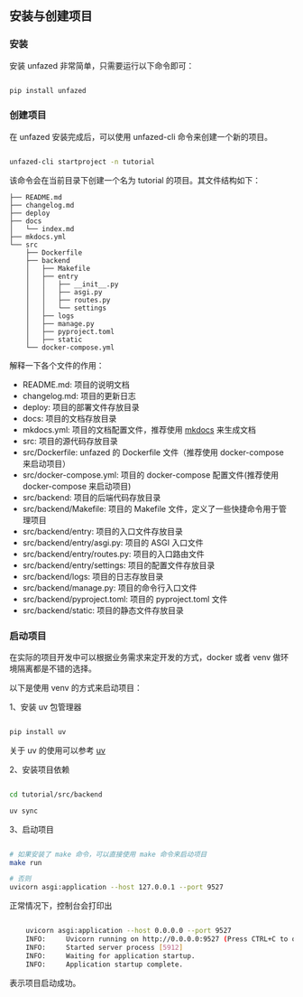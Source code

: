 ## 安装与创建项目


### 安装


安装 unfazed 非常简单，只需要运行以下命令即可：


```bash

pip install unfazed

```


### 创建项目

在 unfazed 安装完成后，可以使用 unfazed-cli 命令来创建一个新的项目。


```bash

unfazed-cli startproject -n tutorial

```


该命令会在当前目录下创建一个名为 tutorial 的项目。其文件结构如下：

```
├── README.md
├── changelog.md
├── deploy
├── docs
│   └── index.md
├── mkdocs.yml
└── src
    ├── Dockerfile
    ├── backend
    │   ├── Makefile
    │   ├── entry
    │   │   ├── __init__.py
    │   │   ├── asgi.py
    │   │   ├── routes.py
    │   │   └── settings
    │   ├── logs
    │   ├── manage.py
    │   ├── pyproject.toml
    │   ├── static
    └── docker-compose.yml
```


解释一下各个文件的作用：

- README.md: 项目的说明文档
- changelog.md: 项目的更新日志
- deploy: 项目的部署文件存放目录
- docs: 项目的文档存放目录
- mkdocs.yml: 项目的文档配置文件，推荐使用 [mkdocs](https://www.mkdocs.org/) 来生成文档
- src: 项目的源代码存放目录
- src/Dockerfile: unfazed 的 Dockerfile 文件（推荐使用 docker-compose 来启动项目）
- src/docker-compose.yml: 项目的 docker-compose 配置文件(推荐使用 docker-compose 来启动项目)
- src/backend: 项目的后端代码存放目录
- src/backend/Makefile: 项目的 Makefile 文件，定义了一些快捷命令用于管理项目
- src/backend/entry: 项目的入口文件存放目录
- src/backend/entry/asgi.py: 项目的 ASGI 入口文件
- src/backend/entry/routes.py: 项目的入口路由文件
- src/backend/entry/settings: 项目的配置文件存放目录
- src/backend/logs: 项目的日志存放目录
- src/backend/manage.py: 项目的命令行入口文件
- src/backend/pyproject.toml: 项目的 pyproject.toml 文件
- src/backend/static: 项目的静态文件存放目录


### 启动项目

在实际的项目开发中可以根据业务需求来定开发的方式，docker 或者 venv 做环境隔离都是不错的选择。

以下是使用 venv 的方式来启动项目：


1、安装 uv 包管理器

```bash

pip install uv

```

关于 uv 的使用可以参考 [uv](https://docs.astral.sh/uv/)


2、安装项目依赖

```bash

cd tutorial/src/backend

uv sync

```


3、启动项目

```bash

# 如果安装了 make 命令，可以直接使用 make 命令来启动项目
make run

# 否则
uvicorn asgi:application --host 127.0.0.1 --port 9527

```


正常情况下，控制台会打印出

```bash

    uvicorn asgi:application --host 0.0.0.0 --port 9527
    INFO:     Uvicorn running on http://0.0.0.0:9527 (Press CTRL+C to quit)
    INFO:     Started server process [5912]
    INFO:     Waiting for application startup.
    INFO:     Application startup complete.

```

表示项目启动成功。

